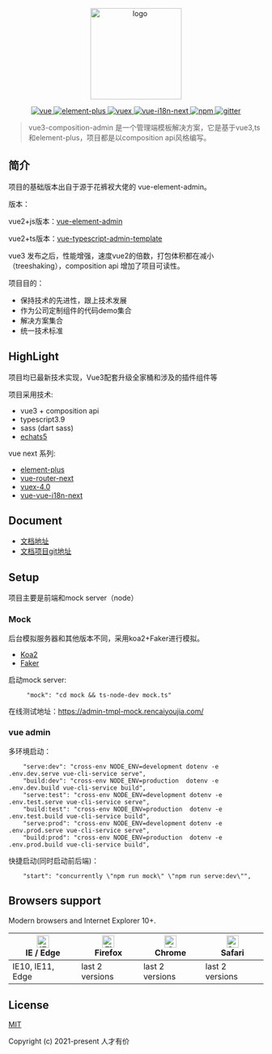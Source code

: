 <p align="center">
  <a href="https://github.com/rcyj-FED/vue3-composition-admin-docs" target="_blank">
    <img width="180" src="https://github.com/rcyj-FED/vue3-composition-admin-docs/blob/main/docs/.vuepress/public/icons/android-chrome-192x192.png" alt="logo">
  </a>
</p>

<p align="center">
  <a href="https://github.com/vuejs/vue">
    <img src="https://img.shields.io/badge/vue-3.0-brightgreen.svg" alt="vue">
  </a>
  <a href="https://github.com/element-plus/element-plus">
    <img src="https://img.shields.io/badge/element--plus-1.x-blue" alt="element-plus">
  </a>
  <a href="https://github.com/vuejs/vuex">
    <img src="https://img.shields.io/badge/vuex-4.0-brightgreen" alt="vuex">
  </a>
   <a href="https://github.com/intlify/vue-i18n-next">
    <img src="https://img.shields.io/badge/vue--i18n--next-9.0-brightgreen" alt="vue-i18n-next">
   </a>
   <a href="https://github.com/npm/npm">
    <img src="https://img.shields.io/badge/npm-6.1.8-blue" alt="npm">
   </a>
   <a href="https://gitter.im/vue3Admin/community">
    <img src="https://badges.gitter.im/Join%20Chat.svg" alt="gitter">
  </a>
</p>

> vue3-composition-admin 是一个管理端模板解决方案，它是基于vue3,ts和element-plus，项目都是以composition api风格编写。

## 简介

项目的基础版本出自于源于花裤衩大佬的 vue-element-admin。

版本：

vue2+js版本：[vue-element-admin](https://github.com/PanJiaChen/vue-element-admin)

vue2+ts版本：[vue-typescript-admin-template](https://github.com/Armour/vue-typescript-admin-template) 

vue3 发布之后，性能增强，速度vue2的倍数，打包体积都在减小（treeshaking），composition api 增加了项目可读性。

项目目的：
  - 保持技术的先进性，跟上技术发展
  - 作为公司定制组件的代码demo集合
  - 解决方案集合
  - 统一技术标准


## HighLight

项目均已最新技术实现，Vue3配套升级全家桶和涉及的插件组件等

项目采用技术:
- vue3 + composition api
- typescript3.9
- sass (dart sass)
- [echats5](https://github.com/apache/echarts)

vue next 系列:
- [element-plus](https://github.com/element-plus/element-plus)
- [vue-router-next](https://github.com/vuejs/vue-router-next)
- [vuex-4.0](https://github.com/vuejs/vuex)
- [vue-vue-i18n-next](https://github.com/panter/vue-i18next)


## Document

- [文档地址](https://rcyj-fed.github.io/vue3-composition-admin-docs/)
- [文档项目git地址](https://github.com/rcyj-FED/vue3-composition-admin-docs)


## Setup

项目主要是前端和mock server（node）

### Mock

后台模拟服务器和其他版本不同，采用koa2+Faker进行模拟。

- [Koa2](https://github.com/koajs/koa)
- [Faker](https://github.com/Marak/faker.js)

启动mock server:

```shell
     "mock": "cd mock && ts-node-dev mock.ts"
```

在线测试地址：https://admin-tmpl-mock.rencaiyoujia.com/

### vue admin

多环境启动：

```shell
    "serve:dev": "cross-env NODE_ENV=development dotenv -e .env.dev.serve vue-cli-service serve",
    "build:dev": "cross-env NODE_ENV=production  dotenv -e .env.dev.build vue-cli-service build",
    "serve:test": "cross-env NODE_ENV=development dotenv -e .env.test.serve vue-cli-service serve",
    "build:test": "cross-env NODE_ENV=production  dotenv -e .env.test.build vue-cli-service build",
    "serve:prod": "cross-env NODE_ENV=development dotenv -e .env.prod.serve vue-cli-service serve",
    "build:prod": "cross-env NODE_ENV=production  dotenv -e .env.prod.build vue-cli-service build",
```


快捷启动(同时启动前后端)：

```shell
    "start": "concurrently \"npm run mock\" \"npm run serve:dev\"",
```




## Browsers support

Modern browsers and Internet Explorer 10+.

| [<img src="https://raw.githubusercontent.com/alrra/browser-logos/master/src/edge/edge_48x48.png" alt="IE / Edge" width="24px" height="24px" />](https://godban.github.io/browsers-support-badges/)</br>IE / Edge | [<img src="https://raw.githubusercontent.com/alrra/browser-logos/master/src/firefox/firefox_48x48.png" alt="Firefox" width="24px" height="24px" />](https://godban.github.io/browsers-support-badges/)</br>Firefox | [<img src="https://raw.githubusercontent.com/alrra/browser-logos/master/src/chrome/chrome_48x48.png" alt="Chrome" width="24px" height="24px" />](https://godban.github.io/browsers-support-badges/)</br>Chrome | [<img src="https://raw.githubusercontent.com/alrra/browser-logos/master/src/safari/safari_48x48.png" alt="Safari" width="24px" height="24px" />](https://godban.github.io/browsers-support-badges/)</br>Safari |
| --------- | --------- | --------- | --------- |
| IE10, IE11, Edge | last 2 versions | last 2 versions | last 2 versions |

## License

[MIT](https://github.com/rcyj-FED/vue3-composition-admin/blob/main/LICENSE)

Copyright (c) 2021-present 人才有价


